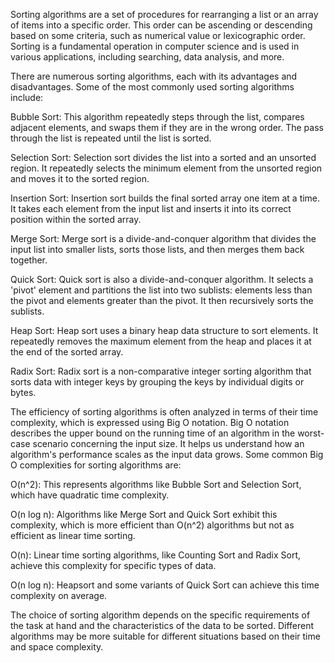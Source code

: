 Sorting algorithms are a set of procedures for rearranging a list or an array of items into a specific order. This order can be ascending or descending based on some criteria, such as numerical value or lexicographic order. Sorting is a fundamental operation in computer science and is used in various applications, including searching, data analysis, and more.

There are numerous sorting algorithms, each with its advantages and disadvantages. Some of the most commonly used sorting algorithms include:

Bubble Sort: This algorithm repeatedly steps through the list, compares adjacent elements, and swaps them if they are in the wrong order. The pass through the list is repeated until the list is sorted.

Selection Sort: Selection sort divides the list into a sorted and an unsorted region. It repeatedly selects the minimum element from the unsorted region and moves it to the sorted region.

Insertion Sort: Insertion sort builds the final sorted array one item at a time. It takes each element from the input list and inserts it into its correct position within the sorted array.

Merge Sort: Merge sort is a divide-and-conquer algorithm that divides the input list into smaller lists, sorts those lists, and then merges them back together.

Quick Sort: Quick sort is also a divide-and-conquer algorithm. It selects a 'pivot' element and partitions the list into two sublists: elements less than the pivot and elements greater than the pivot. It then recursively sorts the sublists.

Heap Sort: Heap sort uses a binary heap data structure to sort elements. It repeatedly removes the maximum element from the heap and places it at the end of the sorted array.

Radix Sort: Radix sort is a non-comparative integer sorting algorithm that sorts data with integer keys by grouping the keys by individual digits or bytes.

The efficiency of sorting algorithms is often analyzed in terms of their time complexity, which is expressed using Big O notation. Big O notation describes the upper bound on the running time of an algorithm in the worst-case scenario concerning the input size. It helps us understand how an algorithm's performance scales as the input data grows. Some common Big O complexities for sorting algorithms are:

O(n^2): This represents algorithms like Bubble Sort and Selection Sort, which have quadratic time complexity.

O(n log n): Algorithms like Merge Sort and Quick Sort exhibit this complexity, which is more efficient than O(n^2) algorithms but not as efficient as linear time sorting.

O(n): Linear time sorting algorithms, like Counting Sort and Radix Sort, achieve this complexity for specific types of data.

O(n log n): Heapsort and some variants of Quick Sort can achieve this time complexity on average.

The choice of sorting algorithm depends on the specific requirements of the task at hand and the characteristics of the data to be sorted. Different algorithms may be more suitable for different situations based on their time and space complexity.

